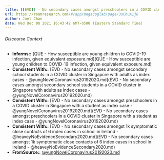 ```yaml
---
title: [[EVD]] - No secondary cases amongst preschoolers in a COVID cluster in Singapore with adults as index cases - [[@yungNovelCoronavirus20192020]]
url: https://roamresearch.com/#/app/megacoglab/page/3sChuA1j8
author: Joel Chan
date: Wed Dec 08 2021 16:43:42 GMT-0500 (Eastern Standard Time)
---
```




###### Discourse Context

- **Informs::** [QUE - How susceptible are young children to COVID-19 infection, given equivalent exposure.md](QUE - How susceptible are young children to COVID-19 infection, given equivalent exposure.md)
- **Consistent With::** [EVD - No secondary cases amongst secondary school students in a COVID cluster in Singapore with adults as index cases - @yungNovelCoronavirus20192020.md](EVD - No secondary cases amongst secondary school students in a COVID cluster in Singapore with adults as index cases - @yungNovelCoronavirus20192020.md)
- **Consistent With::** [EVD - No secondary cases amongst preschoolers in a COVID cluster in Singapore with a student as index case - @yungNovelCoronavirus20192020.md](EVD - No secondary cases amongst preschoolers in a COVID cluster in Singapore with a student as index case - @yungNovelCoronavirus20192020.md)
- **Consistent With::** [EVD - No secondary cases amongst 1k symptomatic close contacts of 6 index cases in school in Ireland - @heaveyNoEvidenceSecondary2020.md](EVD - No secondary cases amongst 1k symptomatic close contacts of 6 index cases in school in Ireland - @heaveyNoEvidenceSecondary2020.md)
- **FromSource::** [@yungNovelCoronavirus20192020.md](@yungNovelCoronavirus20192020.md)
